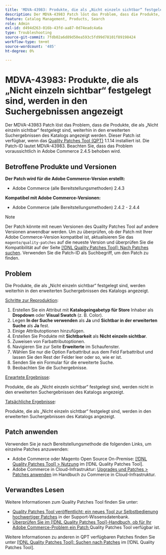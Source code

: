 ```yaml
---
title: 'MDVA-43983: Produkte, die als „Nicht einzeln sichtbar“ festgelegt sind, werden in den Suchergebnissen angezeigt'
description: Der MDVA-43983 Patch löst das Problem, dass die Produkte, die als „Nicht einzeln sichtbar“ festgelegt sind, weiterhin in den erweiterten Suchergebnissen des Katalogs angezeigt werden. Dieser Patch ist verfügbar, wenn das [Quality Patches Tool (QPT)](https://experienceleague.adobe.com/en/docs/commerce-operations/tools/quality-patches-tool/quality-patches-tool-to-self-serve-quality-patches) 1.1.14 installiert ist. Die Patch-ID lautet MDVA-43983. Beachten Sie, dass das Problem voraussichtlich in Adobe Commerce 2.4.5 behoben wird.
feature: Catalog Management, Products, Search
role: Admin
exl-id: d494d263-016b-43fd-aa87-0d74eadc4a6a
type: Troubleshooting
source-git-commit: 7fdb02a6d89d50ea593c5fd99d78101f89198424
workflow-type: tm+mt
source-wordcount: '485'
ht-degree: 0%

---
```


# MDVA-43983: Produkte, die als „Nicht einzeln sichtbar“ festgelegt sind, werden in den Suchergebnissen angezeigt

Der MDVA-43983 Patch löst das Problem, dass die Produkte, die als „Nicht einzeln sichtbar“ festgelegt sind, weiterhin in den erweiterten Suchergebnissen des Katalogs angezeigt werden. Dieser Patch ist verfügbar, wenn das [Quality Patches Tool (QPT)](https://experienceleague.adobe.com/en/docs/commerce-operations/tools/quality-patches-tool/quality-patches-tool-to-self-serve-quality-patches) 1.1.14 installiert ist. Die Patch-ID lautet MDVA-43983. Beachten Sie, dass das Problem voraussichtlich in Adobe Commerce 2.4.5 behoben wird.

## Betroffene Produkte und Versionen

**Der Patch wird für die Adobe Commerce-Version erstellt:**

* Adobe Commerce (alle Bereitstellungsmethoden) 2.4.3

**Kompatibel mit Adobe Commerce-Versionen:**

* Adobe Commerce (alle Bereitstellungsmethoden) 2.4.2 - 2.4.4

>[!NOTE]
>
>Der Patch könnte mit neuen Versionen des Quality Patches Tool auf andere Versionen anwendbar werden. Um zu überprüfen, ob der Patch mit Ihrer Adobe Commerce-Version kompatibel ist, aktualisieren Sie das `magento/quality-patches` auf die neueste Version und überprüfen Sie die Kompatibilität auf der Seite [[!DNL Quality Patches Tool]: Nach Patches suchen](https://experienceleague.adobe.com/en/docs/commerce-operations/tools/quality-patches-tool/quality-patches-tool-to-self-serve-quality-patches). Verwenden Sie die Patch-ID als Suchbegriff, um den Patch zu finden.

## Problem

Die Produkte, die als „Nicht einzeln sichtbar“ festgelegt sind, werden weiterhin in den erweiterten Suchergebnissen des Katalogs angezeigt.

<u>Schritte zur Reproduktion</u>:

1. Erstellen Sie ein Attribut mit **Katalogeingabetyp für Store** Inhaber als **Dropdown** oder **Visual Swatch** (z. B. Color).
1. Legen **In der Suche verwenden** als **Ja** und **Sichtbar in der erweiterten Suche** als **Ja** fest.
1. Einige Attributoptionen hinzufügen.
1. Erstellen Sie Produkte mit **Sichtbarkeit** als **Nicht einzeln sichtbar**.
1. Zuweisen von Farbattributoptionen.
1. Navigieren Sie zur Seite **Erweiterte** im Schaufenster.
1. Wählen Sie nur die Option Farbattribut aus dem Feld Farbattribut und lassen Sie den Rest der Felder leer oder so, wie er ist.
1. Senden Sie ein Formular für die erweiterte Suche.
1. Beobachten Sie die Suchergebnisse.

<u>Erwartete Ergebnisse</u>:

Produkte, die als „Nicht einzeln sichtbar“ festgelegt sind, werden nicht in den erweiterten Suchergebnissen des Katalogs angezeigt.

<u>Tatsächliche Ergebnisse</u>:

Produkte, die als „Nicht einzeln sichtbar“ festgelegt sind, werden in den erweiterten Suchergebnissen des Katalogs angezeigt.

## Patch anwenden

Verwenden Sie je nach Bereitstellungsmethode die folgenden Links, um einzelne Patches anzuwenden:

* Adobe Commerce oder Magento Open Source On-Premise: [[!DNL Quality Patches Tool] > Nutzung](/help/tools/quality-patches-tool/usage.md) im [!DNL Quality Patches Tool].
* Adobe Commerce in Cloud-Infrastruktur: [Upgrades und Patches > Patches anwenden](https://experienceleague.adobe.com/docs/commerce-cloud-service/user-guide/develop/upgrade/apply-patches.html) im Handbuch zu Commerce in Cloud-Infrastruktur.

## Verwandtes Lesen

Weitere Informationen zum Quality Patches Tool finden Sie unter:

* [Quality Patches Tool veröffentlicht: ein neues Tool zur Selbstbedienung hochwertiger Patches](https://experienceleague.adobe.com/en/docs/commerce-operations/tools/quality-patches-tool/quality-patches-tool-to-self-serve-quality-patches) in der Support-Wissensdatenbank.
* [Überprüfen Sie im [!DNL Quality Patches Tool]-Handbuch, ob für Ihr Adobe Commerce-Problem ein Patch ](/help/tools/quality-patches-tool/patches-available-in-qpt/check-patch-for-magento-issue-with-magento-quality-patches.md) Quality Patches Tool verfügbar ist.

Weitere Informationen zu anderen in QPT verfügbaren Patches finden Sie unter [[!DNL Quality Patches Tool]: Suchen nach Patches](https://experienceleague.adobe.com/tools/commerce-quality-patches/index.html) im [!DNL Quality Patches Tool].
